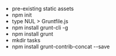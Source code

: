 - pre-existing static assets
- npm init
- type NUL > Gruntfile.js
- npm install grunt-cli -g
- npm install grunt
- mkdir tasks
- npm install grunt-contrib-concat --save